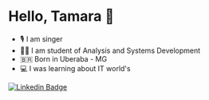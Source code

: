 # Hello, Tamara 👋
- :studio_microphone: I am singer 
- :woman_technologist: I am student of Analysis and Systems Development
- :brazil:  Born in Uberaba - MG
- :computer: I was learning about IT world's

[![Linkedin Badge](https://img.shields.io/badge/-LinkedIn-blue?style=flat-square&logo=Linkedin&logoColor=white&link=https://www.linkedin.com/in/tamara-dos-santos-costa-598898203/)](https://www.linkedin.com/in/tamara-dos-santos-costa-598898203/)




